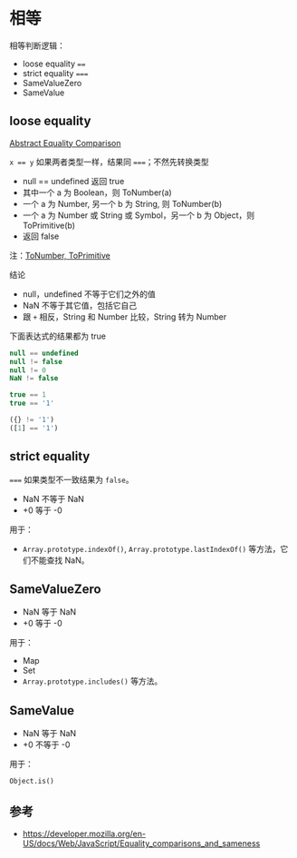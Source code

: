 # 相等

相等判断逻辑：

- loose equality `==`
- strict equality `===`
- SameValueZero
- SameValue

## loose equality

[Abstract Equality Comparison](https://tc39.github.io/ecma262/#sec-abstract-relational-comparison)

`x == y` 如果两者类型一样，结果同 `===`；不然先转换类型

- null == undefined 返回 true
- 其中一个 a 为 Boolean，则 ToNumber(a)
- 一个 a 为 Number, 另一个 b 为 String, 则 ToNumber(b)
- 一个 a 为 Number 或 String 或 Symbol，另一个 b 为 Object，则 ToPrimitive(b)
- 返回 false

注：[ToNumber, ToPrimitive](data-types.md)

结论

- null，undefined 不等于它们之外的值
- NaN 不等于其它值，包括它自己
- 跟 `+` 相反，String 和 Number 比较，String 转为 Number

下面表达式的结果都为 true

```js
null == undefined
null != false
null != 0
NaN != false

true == 1
true == '1'

({} != '1')
([1] == '1')
```

## strict equality

`===` 如果类型不一致结果为 `false`。

- NaN 不等于 NaN
- +0 等于 -0

用于：

- `Array.prototype.indexOf()`, `Array.prototype.lastIndexOf()` 等方法，它们不能查找 NaN。

## SameValueZero

- NaN 等于 NaN
- +0 等于 -0

用于：

- Map
- Set
- `Array.prototype.includes()` 等方法。

## SameValue

- NaN 等于 NaN
- +0 不等于 -0

用于：

`Object.is()`

## 参考

- <https://developer.mozilla.org/en-US/docs/Web/JavaScript/Equality_comparisons_and_sameness>
